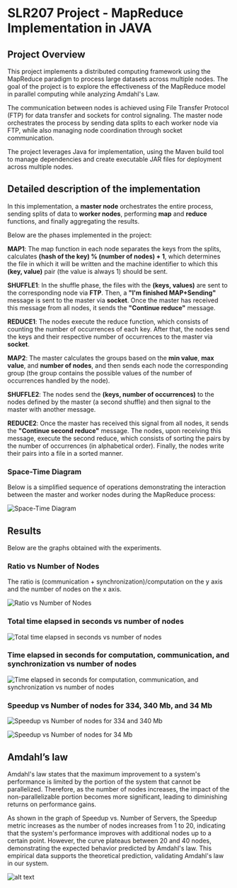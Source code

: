 # SLR207 Project - MapReduce Implementation in JAVA

## Project Overview
This project implements a distributed computing framework using the MapReduce paradigm to process large datasets across multiple nodes. The goal of the project is to explore the effectiveness of the MapReduce model in parallel computing while analyzing Amdahl's Law.

The communication between nodes is achieved using File Transfer Protocol (FTP) for data transfer and sockets for control signaling. The master node orchestrates the process by sending data splits to each worker node via FTP, while also managing node coordination through socket communication. 

The project leverages Java for implementation, using the Maven build tool to manage dependencies and create executable JAR files for deployment across multiple nodes. 

## Detailed description of the implementation

In this implementation, a **master node** orchestrates the entire process, sending splits of data to **worker nodes**, performing **map** and **reduce** functions, and finally aggregating the results.

Below are the phases implemented in the project:

**MAP1**: The map function in each node separates the keys from the splits, calculates **(hash of the key) % (number of nodes) + 1**, which determines the file in which it will be written and the machine identifier to which this **(key, value)** pair (the value is always 1) should be sent.

**SHUFFLE1**: In the shuffle phase, the files with the **(keys, values)** are sent to the corresponding node via **FTP**. Then, a **"I'm finished MAP+Sending"** message is sent to the master via **socket**. Once the master has received this message from all nodes, it sends the **"Continue reduce"** message.

**REDUCE1**: The nodes execute the reduce function, which consists of counting the number of occurrences of each key. After that, the nodes send the keys and their respective number of occurrences to the master via **socket**.

**MAP2**: The master calculates the groups based on the **min value**, **max value**, and **number of nodes**, and then sends each node the corresponding group (the group contains the possible values of the number of occurrences handled by the node).

**SHUFFLE2**: The nodes send the **(keys, number of occurrences)** to the nodes defined by the master (a second shuffle) and then signal to the master with another message.

**REDUCE2**: Once the master has received this signal from all nodes, it sends the **"Continue second reduce"** message. The nodes, upon receiving this message, execute the second reduce, which consists of sorting the pairs by the number of occurrences (in alphabetical order). Finally, the nodes write their pairs into a file in a sorted manner.

### Space-Time Diagram
Below is a simplified sequence of operations demonstrating the interaction between the master and worker nodes during the MapReduce process:

![Space-Time Diagram](./images/space_time_diagram.png)

## Results

Below are the graphs obtained with the experiments. 

### Ratio vs Number of Nodes
The ratio is (communication + synchronization)/computation on the y axis and the number of nodes on the x axis. 

![Ratio vs Number of Nodes](./images/Ratio_vs_Number_of_Nodes.png)

### Total time elapsed in seconds vs number of nodes

![Total time elapsed in seconds vs number of nodes](./images/Total_time_elapsed_in_seconds_vs_number_of_nodes.png)

### Time elapsed in seconds for computation, communication, and synchronization vs number of nodes

![Time elapsed in seconds for computation, communication, and synchronization vs number of nodes](./images/time_elapsed.png)

### Speedup vs Number of nodes for 334, 340 Mb, and 34 Mb

![Speedup vs Number of nodes for 334 and 340 Mb](./images/speedup_vs_nb_nodes_334_340.png)

![Speedup vs Number of nodes for 34 Mb](./images/speedup_vs_nb_nodes_34.png)

## Amdahl’s law

Amdahl's law states that the maximum improvement to a system's performance is limited by the portion of the system that cannot be parallelized. Therefore, as the number of nodes increases, the impact of the non-parallelizable portion becomes more significant, leading to diminishing returns on performance gains. 

As shown in the graph of Speedup vs. Number of Servers, the Speedup metric increases as the number of nodes increases from 1 to 20, indicating that the system's performance improves with additional nodes up to a certain point. However, the curve plateaus between 20 and 40 nodes, demonstrating the expected behavior predicted by Amdahl's law. This empirical data supports the theoretical prediction, validating Amdahl's law in our system.

![alt text](./images/amdahls-law.png)

